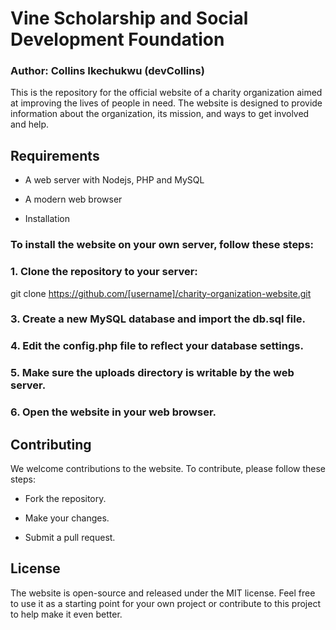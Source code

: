 # Vine Scholarship and Social Development Foundation
### Author: Collins Ikechukwu (devCollins)

This is the repository for the official website of a charity organization aimed at improving the lives of people in need. The website is designed to provide information about the organization, its mission, and ways to get involved and help.

## Requirements

- A web server with Nodejs, PHP and MySQL

- A modern web browser

- Installation


### To install the website on your own server, follow these steps:

### 1. Clone the repository to your server:

git clone https://github.com/[username]/charity-organization-website.git


### 3. Create a new MySQL database and import the db.sql file.

### 4. Edit the config.php file to reflect your database settings.

### 5. Make sure the uploads directory is writable by the web server.

### 6. Open the website in your web browser.

## Contributing

We welcome contributions to the website. To contribute, please follow these steps:

- Fork the repository.

- Make your changes.

- Submit a pull request.

## License

The website is open-source and released under the MIT license. Feel free to use it as a starting point for your own project or contribute to this project to help make it even better.